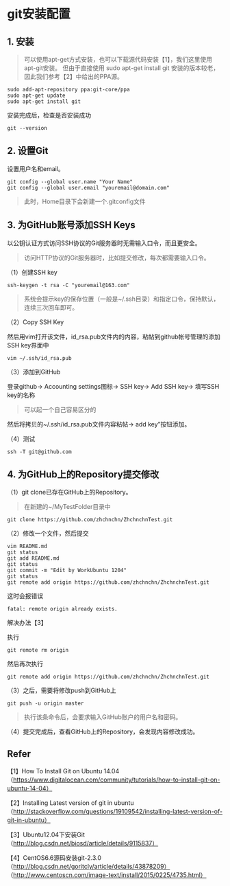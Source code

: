 # git安装配置

## 1. 安装
> 可以使用apt-get方式安装，也可以下载源代码安装【1】，我们这里使用apt-git安装。
> 但由于直接使用 sudo apt-get install git 安装的版本较老，因此我们参考【2】中给出的PPA源。

    sudo add-apt-repository ppa:git-core/ppa
    sudo apt-get update
    sudo apt-get install git

安装完成后，检查是否安装成功

    git --version

## 2. 设置Git

设置用户名和email。

    git config --global user.name "Your Name"
    git config --global user.email "youremail@domain.com"

> 此时，Home目录下会新建一个.gitconfig文件

## 3. 为GitHub账号添加SSH Keys

以公钥认证方式访问SSH协议的Git服务器时无需输入口令，而且更安全。
> 访问HTTP协议的Git服务器时，比如提交修改，每次都需要输入口令。

（1）创建SSH key

    ssh-keygen -t rsa -C "youremail@163.com"

> 系统会提示key的保存位置（一般是~/.ssh目录）和指定口令，保持默认，连续三次回车即可。

（2）Copy SSH Key

然后用vim打开该文件，id_rsa.pub文件内的内容，粘帖到github帐号管理的添加SSH key界面中

    vim ~/.ssh/id_rsa.pub

（3）添加到GitHub

登录github-> Accounting settings图标-> SSH key-> Add SSH key-> 填写SSH key的名称
> 可以起一个自己容易区分的

然后将拷贝的~/.ssh/id_rsa.pub文件内容粘帖-> add key”按钮添加。

（4）测试

    ssh -T git@github.com

## 4. 为GitHub上的Repository提交修改
（1）git clone已存在GitHub上的Repository。
> 在新建的~/MyTestFolder目录中

    git clone https://github.com/zhchnchn/ZhchnchnTest.git

（2）修改一个文件，然后提交

    vim README.md
    git status
    git add README.md
    git status
    git commit -m "Edit by WorkUbuntu 1204"
    git status
    git remote add origin https://github.com/zhchnchn/ZhchnchnTest.git

这时会报错误

    fatal: remote origin already exists.

解决办法【3】

执行

    git remote rm origin

然后再次执行

    git remote add origin https://github.com/zhchnchn/ZhchnchnTest.git

（3）之后，需要将修改push到GitHub上

    git push -u origin master

> 执行该条命令后，会要求输入GitHub账户的用户名和密码。

（4）提交完成后，查看GitHub上的Repository，会发现内容修改成功。

## Refer
【1】How To Install Git on Ubuntu 14.04（https://www.digitalocean.com/community/tutorials/how-to-install-git-on-ubuntu-14-04）

【2】Installing Latest version of git in ubuntu（http://stackoverflow.com/questions/19109542/installing-latest-version-of-git-in-ubuntu）

【3】Ubuntu12.04下安装Git（http://blog.csdn.net/biosd/article/details/9115837）

【4】CentOS6.6源码安装git-2.3.0（http://blog.csdn.net/goritcly/article/details/43878209）
    （http://www.centoscn.com/image-text/install/2015/0225/4735.html）
